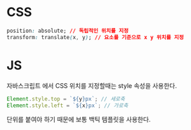 # CSS

```css
position: absolute; // 독립적인 위치를 지정
transform: translate(x, y); // 요소를 기준으로 x y 위치를 지정
```

# JS

자바스크립트 에서 CSS 위치를 지정할때는 style 속성을 사용한다.

```js
Element.style.top = `${y}px`; // 세로축
Element.style.left = `${x}px`; // 가로축
```

단위를 붙여야 하기 때문에 보통 백틱 템플릿을 사용한다.
